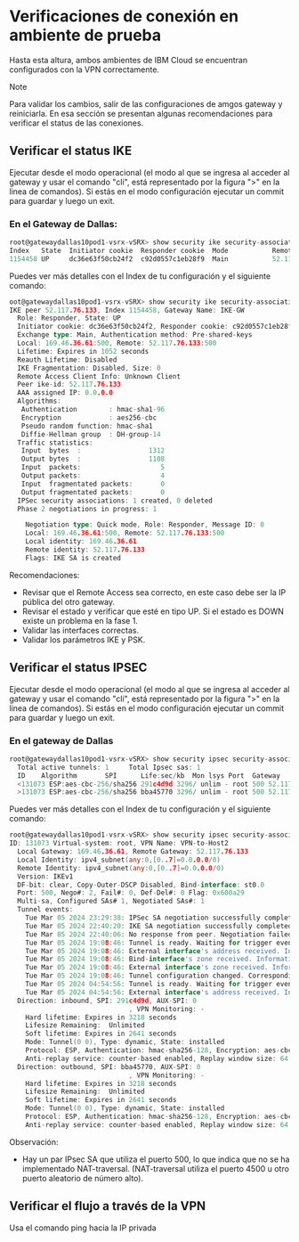 # Verificaciones de conexión en ambiente de prueba
Hasta esta altura, ambos ambientes de IBM Cloud se encuentran configurados con la VPN correctamente.
> [!NOTE]
> Para validar los cambios, salir de las configuraciones de amgos gateway y reiniciarla.
En esa sección se presentan algunas recomendaciones para verificar el status de las conexiones.
## Verificar el status IKE
Ejecutar desde el modo operacional (el modo al que se ingresa al acceder al gateway y usar el comando "cli", está representado por la figura ">" en la linea de comandos). Si estás en el modo configuración ejecutar un commit para guardar y luego un exit.
### En el Gateway de Dallas:
```go
root@gatewaydallas10pod1-vsrx-vSRX> show security ike security-associations 
Index   State  Initiator cookie  Responder cookie  Mode           Remote Address   
1154458 UP     dc36e63f50cb24f2  c92d0557c1eb28f9  Main           52.117.76.133 
```
Puedes ver más detalles con el Index de tu configuración y el siguiente comando:
```go
oot@gatewaydallas10pod1-vsrx-vSRX> show security ike security-associations index 1154458 detail 
IKE peer 52.117.76.133, Index 1154458, Gateway Name: IKE-GW
  Role: Responder, State: UP
  Initiator cookie: dc36e63f50cb24f2, Responder cookie: c92d0557c1eb28f9
  Exchange type: Main, Authentication method: Pre-shared-keys
  Local: 169.46.36.61:500, Remote: 52.117.76.133:500
  Lifetime: Expires in 1052 seconds
  Reauth Lifetime: Disabled
  IKE Fragmentation: Disabled, Size: 0
  Remote Access Client Info: Unknown Client
  Peer ike-id: 52.117.76.133
  AAA assigned IP: 0.0.0.0
  Algorithms:
   Authentication        : hmac-sha1-96 
   Encryption            : aes256-cbc
   Pseudo random function: hmac-sha1
   Diffie-Hellman group  : DH-group-14
  Traffic statistics:
   Input  bytes  :                 1312
   Output bytes  :                 1108
   Input  packets:                    5
   Output packets:                    4
   Input  fragmentated packets:       0
   Output fragmentated packets:       0
  IPSec security associations: 1 created, 0 deleted
  Phase 2 negotiations in progress: 1

    Negotiation type: Quick mode, Role: Responder, Message ID: 0
    Local: 169.46.36.61:500, Remote: 52.117.76.133:500
    Local identity: 169.46.36.61
    Remote identity: 52.117.76.133
    Flags: IKE SA is created
```
Recomendaciones:
- Revisar que el Remote Access sea correcto, en este caso debe ser la IP pública del otro gateway.
- Revisar el estado y verificar que esté en tipo UP. Si el estado es DOWN existe un problema en la fase 1.
- Validar las interfaces correctas.
- Validar los parámetros IKE y PSK.
## Verificar el status IPSEC
Ejecutar desde el modo operacional (el modo al que se ingresa al acceder al gateway y usar el comando "cli", está representado por la figura ">" en la linea de comandos). Si estás en el modo configuración ejecutar un commit para guardar y luego un exit.
### En el gateway de Dallas
```go
root@gatewaydallas10pod1-vsrx-vSRX> show security ipsec security-associations 
  Total active tunnels: 1     Total Ipsec sas: 1
  ID    Algorithm       SPI      Life:sec/kb  Mon lsys Port  Gateway   
  <131073 ESP:aes-cbc-256/sha256 291c4d9d 3296/ unlim - root 500 52.117.76.133   
  >131073 ESP:aes-cbc-256/sha256 bba45770 3296/ unlim - root 500 52.117.76.133  
```
Puedes ver más detalles con el Index de tu configuración y el siguiente comando:
```go
root@gatewaydallas10pod1-vsrx-vSRX> show security ipsec security-associations index 131073 detail 
ID: 131073 Virtual-system: root, VPN Name: VPN-to-Host2
  Local Gateway: 169.46.36.61, Remote Gateway: 52.117.76.133
  Local Identity: ipv4_subnet(any:0,[0..7]=0.0.0.0/0)
  Remote Identity: ipv4_subnet(any:0,[0..7]=0.0.0.0/0)
  Version: IKEv1
  DF-bit: clear, Copy-Outer-DSCP Disabled, Bind-interface: st0.0
  Port: 500, Nego#: 2, Fail#: 0, Def-Del#: 0 Flag: 0x600a29 
  Multi-sa, Configured SAs# 1, Negotiated SAs#: 1 
  Tunnel events: 
    Tue Mar 05 2024 23:29:38: IPSec SA negotiation successfully completed (2 times)
    Tue Mar 05 2024 22:40:20: IKE SA negotiation successfully completed (1 times)
    Tue Mar 05 2024 22:40:06: No response from peer. Negotiation failed (59 times)
    Tue Mar 05 2024 19:08:46: Tunnel is ready. Waiting for trigger event or peer to trigger negotiation (1 times)
    Tue Mar 05 2024 19:08:46: External interface's address received. Information updated (1 times)
    Tue Mar 05 2024 19:08:46: Bind-interface's zone received. Information updated (1 times)
    Tue Mar 05 2024 19:08:46: External interface's zone received. Information updated (1 times)
    Tue Mar 05 2024 19:08:46: Tunnel configuration changed. Corresponding IKE/IPSec SAs are deleted (1 times)
    Tue Mar 05 2024 04:54:56: Tunnel is ready. Waiting for trigger event or peer to trigger negotiation (1 times)
    Tue Mar 05 2024 04:54:56: External interface's address received. Information updated (1 times)
  Direction: inbound, SPI: 291c4d9d, AUX-SPI: 0
                              , VPN Monitoring: -
    Hard lifetime: Expires in 3218 seconds
    Lifesize Remaining:  Unlimited
    Soft lifetime: Expires in 2641 seconds
    Mode: Tunnel(0 0), Type: dynamic, State: installed
    Protocol: ESP, Authentication: hmac-sha256-128, Encryption: aes-cbc (256 bits)
    Anti-replay service: counter-based enabled, Replay window size: 64
  Direction: outbound, SPI: bba45770, AUX-SPI: 0
                              , VPN Monitoring: -
    Hard lifetime: Expires in 3218 seconds
    Lifesize Remaining:  Unlimited
    Soft lifetime: Expires in 2641 seconds
    Mode: Tunnel(0 0), Type: dynamic, State: installed
    Protocol: ESP, Authentication: hmac-sha256-128, Encryption: aes-cbc (256 bits)
    Anti-replay service: counter-based enabled, Replay window size: 64
```
Observación:
- Hay un par IPsec SA que utiliza el puerto 500, lo que indica que no se ha implementado NAT-traversal. (NAT-traversal utiliza el puerto 4500 u otro puerto aleatorio de número alto).
## Verificar el flujo a través de la VPN
Usa el comando ping hacia la IP privada
